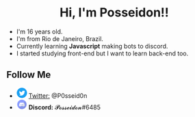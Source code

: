 <h1 align="center">Hi, I'm Posseidon!!</h1>

<ul>
    <li>I'm 16 years old.</li>
    <li>I'm from Rio de Janeiro, Brazil.</li>
    <li>Currently learning <b>Javascript</b> making bots to discord.</li>
    <li>I started studying front-end but I want to learn back-end too.</li>
</ul>

<h2>Follow Me</h2>

<ul>
    <li style="vertical-align:middle;"><img src="./Logos/Twitter-Icon.png" alt="Twiiter Icon"> <a href="https://twitter.com/P0sseid0n">Twitter:</a> @P0sseid0n  </img></li>
    <li><img src="./Logos/Discord-Icon.png" alt="Discord Icon"> <b>Discord:</b> 𝓟𝓸𝓼𝓼𝓮𝓲𝓭𝓸𝓷#6485 </img></li>
</ul>
